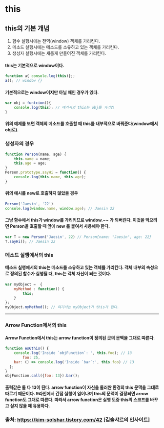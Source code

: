 # this

## this의 기본 개념
1. 함수 실행시에는 전역(window) 객체를 가리킨다.
2. 메소드 실행시에는 메소드를 소유하고 있는 객체를 가리킨다.
3. 생성자 실행시에는 새롭게 만들어진 객체를 가리킨다.

#### this는 기본적으로 window이다. 
```javascript
function a{ console.log(this)};;
a(); // window {}
```
#### 기본적으로는 window이지만 아닐 때인 경우가 있다.
```javascript
var obj = funtcion(){
    console.log(this); // 여기서의 this는 obj를 가리킴
}
```
#### 위의 예제를 보면 객체의 메소드를 호출할 때 this를 내부적으로 바꿔준다(window에서 obj로).

### 생성자의 경우
```javascript
function Person(name, age) {
    this.name = name;
    this.age = age;
}
Person.prototype.sayHi = function() {
    console.log(this.name, this.age);
}
```
#### 위의 예시를 new로 호출하지 않았을 경우
```javascript
Person('Jaesin', '22')
console.log(window.name, window.age); // Jaesin 22
```
#### 그냥 함수에서 this가 window를 가리키므로 window.~~ 가 되버린다. 이것을 막으려면 Person을 호출할 때 앞에 new 를 붙여서 사용해야 한다.
```javascript
var T = new Person('Jaesin', 22) // Person{name: "Jaesin", age: 22}
T.sayHi(); // Jaesin 22
```
### 메소드 실행에서의 this
#### 메소드 실행에서의 this는 메소드를 소유하고 있는 객체를 가리킨다.   객체 내부의 속성으로 정의된 함수가 실행될 때, this는 객체 자신이 되는 것이다.
```javascript
var myObject =  {
    myMethod : function() {
        this; 
    }
};
myObject.myMethod(); // 여기서는 myObject가 this가 된다.
```
-------------
### Arrow Function에서의 this
#### Arrow Function에서 this는 arrow function이 정의된 곳의 문맥을 그대로 따른다.
```javascript
function es6this() {
    console.log('Inside `objFunction`: ', this.foo); // 13
        foo: 25,
    bar: () => console.log('Inside `bar`:', this.foo) // 13
  };
}
objFunction.call({foo: 13}).bar();
```
#### 출력값은 둘 다 13이 된다. arrow function이 자신을 둘러싼 환경의 this 문맥을 그대로 따르기 때문이다. 9라인에서 간접 실행이 일어나며 this의 문맥이 결정되면 arrow function도 그대로 따른다. 따라서 arrow function은 실행 도중 this의 스코프를 바꾸고 싶지 않을 때 유용하다.


### 출처: https://kim-solshar.tistory.com/42 [김솔샤르의 인사이트]